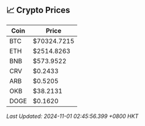 ## 📈 Crypto Prices

| Coin | Price |
| ---- | ----- |
| BTC | $70324.7215 |
| ETH | $2514.8263 |
| BNB | $573.9522 |
| CRV | $0.2433 |
| ARB | $0.5205 |
| OKB | $38.2131 |
| DOGE | $0.1620 |

_Last Updated: 2024-11-01 02:45:56.399 +0800 HKT_